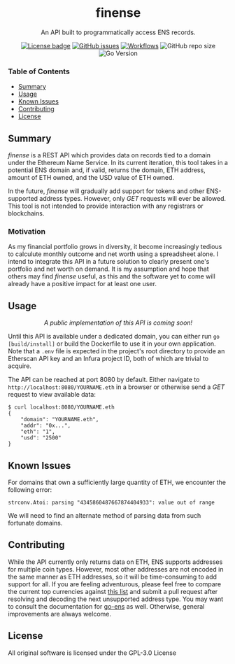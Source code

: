 <h1 align="center">finense</h1>
<p align ="center">
  An API built to programmatically access ENS records.
</p>
<div align="center">
  <a href="LICENSE"><img alt="License badge" src="https://img.shields.io/github/license/snorper/finense?color=brightgreen"></a>
  <a href="https://github.com/snorper/finense/issues"><img alt="GitHub issues" src="https://img.shields.io/github/issues/snorper/finense?color=brightgreen"></a>
  <a href="https://github.com/Snorper/finense/actions"><img alt="Workflows" src="https://img.shields.io/github/workflow/status/snorper/finense/finense-tests"></a>
  <img alt="GitHub repo size" src="https://img.shields.io/github/repo-size/snorper/finense?color=brightgreen">
  <img alt="Go Version" src="https://img.shields.io/github/go-mod/go-version/snorper/finense?color=brightgreen">
</div>

### Table of Contents
- [Summary](#Summary)
- [Usage](#Usage)
- [Known Issues](#Known-Issues)
- [Contributing](#Contributing)
- [License](#License)

## Summary
*finense* is a REST API which provides data on records tied to a domain under the Ethereum Name Service. In its current iteration, this tool takes in a potential ENS domain and, if valid, returns the domain, ETH address, amount of ETH owned, and the USD value of ETH owned.

In the future, *finense* will gradually add support for tokens and other ENS-supported address types. However, only *GET* requests will ever be allowed. This tool is not intended to provide interaction with any registrars or blockchains.

### Motivation
As my financial portfolio grows in diversity, it become increasingly tedious to calculute monthly outcome and net worth using a spreadsheet alone. I intend to integrate this API in a future solution to clearly present one's portfolio and net worth on demand. It is my assumption and hope that others may find *finense* useful, as this and the software yet to come will already have a positive impact for at least one user.

## Usage
<p align="center">
    <em>A public implementation of this API is coming soon!</em>
</p>

Until this API is available under a dedicated domain, you can either run `go [build/install]` or build the Dockerfile to use it in your own application. Note that a `.env` file is expected in the project's root directory to provide an Etherscan API key and an Infura project ID, both of which are trivial to acquire.

The API can be reached at port 8080 by default. Either navigate to `http://localhost:8080/YOURNAME.eth` in a browser or otherwise send a *GET* request to view available data:

```
$ curl localhost:8080/YOURNAME.eth
{
    "domain": "YOURNAME.eth",
    "addr": "0x...",
    "eth": "1",
    "usd": "2500"
}
```

## Known Issues
For domains that own a sufficiently large quantity of ETH, we encounter the following error:
```
strconv.Atoi: parsing "4345860487667874404933": value out of range
```

We will need to find an alternate method of parsing data from such fortunate domains.

## Contributing
While the API currently only returns data on ETH, ENS supports addresses for multiple coin types. However, most other addresses are not encoded in the same manner as ETH addresses, so it will be time-consuming to add support for all. If you are feeling adventurous, please feel free to compare the current top currencies against [this list](https://github.com/satoshilabs/slips/blob/master/slip-0044.md) and submit a pull request after resolving and decoding the next unsupported address type. You may want to consult the documentation for [go-ens](https://github.com/wealdtech/go-ens) as well. Otherwise, general improvements are always welcome.

## License
All original software is licensed under the GPL-3.0 License
